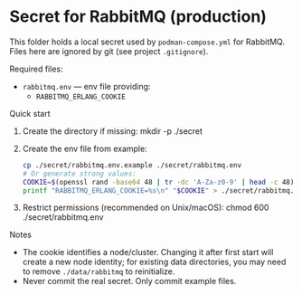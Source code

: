 # Secret for RabbitMQ (production)

This folder holds a local secret used by `podman-compose.yml` for RabbitMQ. Files here are ignored by git (see project
`.gitignore`).

Required files:

- `rabbitmq.env` — env file providing:
    - `RABBITMQ_ERLANG_COOKIE`

Quick start

1) Create the directory if missing:
   mkdir -p ./secret

2) Create the env file from example:
   ```bash
   cp ./secret/rabbitmq.env.example ./secret/rabbitmq.env
   # Or generate strong values:
   COOKIE=$(openssl rand -base64 48 | tr -dc 'A-Za-z0-9' | head -c 48)
   printf "RABBITMQ_ERLANG_COOKIE=%s\n" "$COOKIE" > ./secret/rabbitmq.env
   ```
3) Restrict permissions (recommended on Unix/macOS):
   chmod 600 ./secret/rabbitmq.env

Notes

- The cookie identifies a node/cluster. Changing it after first start will create a new node identity; for existing data
  directories, you may need to remove `./data/rabbitmq` to reinitialize.
- Never commit the real secret. Only commit example files.
